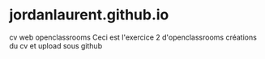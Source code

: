 # jordanlaurent.github.io
cv web openclassrooms
Ceci est l'exercice 2 d'openclassrooms créations du cv et upload sous github
